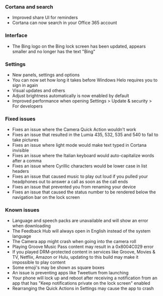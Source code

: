### Cortana and search
- Improved share UI for reminders
- Cortana can now search in your Office 365 account

### Interface
- The Bing logo on the Bing lock screen has been updated, appears smaller and no longer has the text "Bing"

### Settings
- New panels, settings and options
 - You can now set how long it takes before Windows Helo requires you to sign in again
- Visual updates and others
 - Adjust brightness automatically is now enabled by default
 - Improved performance when opening Settings > Update & security > For developers

### Fixed issues
- Fixes an issue where the Camera Quick Action wouldn't work
- Fixes an issue that resulted in the Lumia 435, 532, 535 and 540 to fail to take pictures
- Fixes an issue where light mode would make text typed in Cortana invisible
- Fixes an issue where the Italian keyboard would auto-capitalize words after a comma
- Fixes an issue where Cyrillic characters would be lower case in list headers
- Fixes an issue that caused music to play out loud if you pulled your headphones out to answer a call as soon as the call ends
- Fixes an issue that prevented you from renaming your device
- Fixes an issue that caused the status number to be rendered below the navigation bar on the lock screen

### Known issues
- Language and speech packs are unavailable and will show an error when downloading
- The Feedback Hub will always open in English instead of the system language
- The Camera app might crash when going into the camera roll
- Playing Groove Music Pass content may result in a 0x8004C029 error
- If you played DRM-protected content in services like Groove, Movies & TV, Netflix, Amazon or Hulu, updating to this build may make it impossible to play content
- Some emoji's may be shown as square boxes
- An issue is preventing apps like Tweetium from launching
- Your phone will lock up and reboot after receiving a notification from an app that has "Keep notifications private on the lock screen" enabled
- Rearranging the Quick Actions in Settings may cause the app to crash